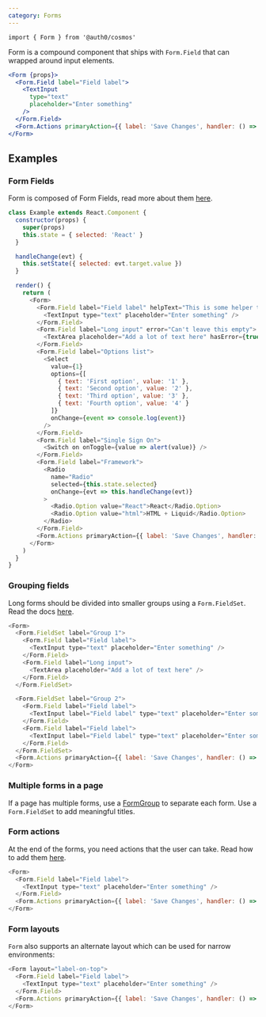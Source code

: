 ```yaml
---
category: Forms
---
```


`import { Form } from '@auth0/cosmos'`

Form is a compound component that ships with `Form.Field` that can wrapped around input elements.

```jsx
<Form {props}>
  <Form.Field label="Field label">
    <TextInput
      type="text"
      placeholder="Enter something"
    />
  </Form.Field>
  <Form.Actions primaryAction={{ label: 'Save Changes', handler: () => {} }} />
</Form>
```

## Examples

### Form Fields

Form is composed of Form Fields, read more about them [here](#/component/form-field).

```js
class Example extends React.Component {
  constructor(props) {
    super(props)
    this.state = { selected: 'React' }
  }

  handleChange(evt) {
    this.setState({ selected: evt.target.value })
  }

  render() {
    return (
      <Form>
        <Form.Field label="Field label" helpText="This is some helper text">
          <TextInput type="text" placeholder="Enter something" />
        </Form.Field>
        <Form.Field label="Long input" error="Can't leave this empty">
          <TextArea placeholder="Add a lot of text here" hasError={true} />
        </Form.Field>
        <Form.Field label="Options list">
          <Select
            value={1}
            options={[
              { text: 'First option', value: '1' },
              { text: 'Second option', value: '2' },
              { text: 'Third option', value: '3' },
              { text: 'Fourth option', value: '4' }
            ]}
            onChange={event => console.log(event)}
          />
        </Form.Field>
        <Form.Field label="Single Sign On">
          <Switch on onToggle={value => alert(value)} />
        </Form.Field>
        <Form.Field label="Framework">
          <Radio
            name="Radio"
            selected={this.state.selected}
            onChange={evt => this.handleChange(evt)}
          >
            <Radio.Option value="React">React</Radio.Option>
            <Radio.Option value="html">HTML + Liquid</Radio.Option>
          </Radio>
        </Form.Field>
        <Form.Actions primaryAction={{ label: 'Save Changes', handler: () => {} }} />
      </Form>
    )
  }
}
```

### Grouping fields

Long forms should be divided into smaller groups using a `Form.FieldSet`. Read the docs [here](#/component/form-fieldset).

```js
<Form>
  <Form.FieldSet label="Group 1">
    <Form.Field label="Field label">
      <TextInput type="text" placeholder="Enter something" />
    </Form.Field>
    <Form.Field label="Long input">
      <TextArea placeholder="Add a lot of text here" />
    </Form.Field>
  </Form.FieldSet>

  <Form.FieldSet label="Group 2">
    <Form.Field label="Field label">
      <TextInput label="Field label" type="text" placeholder="Enter something" />
    </Form.Field>
    <Form.Field label="Field label">
      <TextInput label="Field label" type="text" placeholder="Enter something" />
    </Form.Field>
  </Form.FieldSet>
  <Form.Actions primaryAction={{ label: 'Save Changes', handler: () => {} }} />
</Form>
```

### Multiple forms in a page

If a page has multiple forms, use a [FormGroup](#/component/form-group) to separate each form. Use a `Form.FieldSet` to add meaningful titles.

### Form actions

At the end of the forms, you need actions that the user can take. Read how to add them [here](#/component/form-actions).

```js
<Form>
  <Form.Field label="Field label">
    <TextInput type="text" placeholder="Enter something" />
  </Form.Field>
  <Form.Actions primaryAction={{ label: 'Save Changes', handler: () => {} }} />
</Form>
```

### Form layouts

`Form` also supports an alternate layout which can be used for narrow environments:

```js
<Form layout="label-on-top">
  <Form.Field label="Field label">
    <TextInput type="text" placeholder="Enter something" />
  </Form.Field>
  <Form.Actions primaryAction={{ label: 'Save Changes', handler: () => {} }} />
</Form>
```
